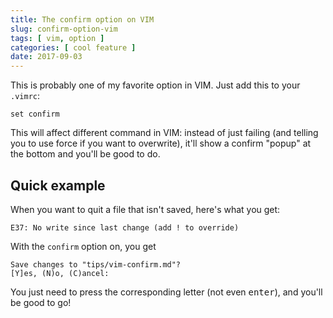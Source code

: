 ```yaml
---
title: The confirm option on VIM
slug: confirm-option-vim
tags: [ vim, option ]
categories: [ cool feature ]
date: 2017-09-03
---
```


This is probably one of my favorite option in VIM. Just add this to your `.vimrc`:

    set confirm

This will affect different command in VIM: instead of just failing (and telling
you to use force if you want to overwrite), it'll show a confirm "popup" at the
bottom and you'll be good to do.

## Quick example

When you want to quit a file that isn't saved, here's what you get:

    E37: No write since last change (add ! to override)

With the `confirm` option on, you get

    Save changes to "tips/vim-confirm.md"?
    [Y]es, (N)o, (C)ancel:

You just need to press the corresponding letter (not even <kbd>enter</kbd>), and
you'll be good to go!

